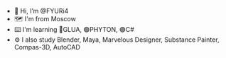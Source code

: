 - 👋 Hi, I’m @FYURi4
- 🗺 I'm from Moscow
- ⌨️ I'm learning 🔵GLUA, 🟢PHYTON, 🟣C#
- ⚙️ I also study Blender, Maya, Marvelous Designer, Substance Painter, Compas-3D, AutoCAD
<!---
FYURi4/FYURi4 is a ✨ special ✨ repository because its `README.md` (this file) appears on your GitHub profile.
You can click the Preview link to take a look at your changes.
--->
